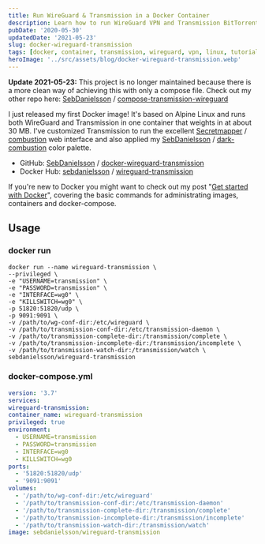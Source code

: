 ```yaml
---
title: Run WireGuard & Transmission in a Docker Container
description: Learn how to run WireGuard VPN and Transmission BitTorrent client together in a lightweight Alpine Linux Docker container with a custom dark web interface.
pubDate: '2020-05-30'
updatedDate: '2021-05-23'
slug: docker-wireguard-transmission
tags: [docker, container, transmission, wireguard, vpn, linux, tutorial, guide]
heroImage: '../src/assets/blog/docker-wireguard-transmission.webp'
---
```


**Update 2021-05-23:** This project is no longer maintained because there is a more clean way of achieving this with only a compose file.
Check out my other repo here: [SebDanielsson](https://github.com/SebDanielsson) / [compose-transmission-wireguard](https://github.com/SebDanielsson/compose-transmission-wireguard)

I just released my first Docker image! It's based on Alpine Linux and runs both WireGuard and Transmission in one container that weights in at about 30 MB. I've customized Transmission to run the excellent [Secretmapper](https://github.com/Secretmapper) / [combustion](https://github.com/Secretmapper/combustion) web interface and also applied my [SebDanielsson](https://github.com/SebDanielsson) / [dark-combustion](https://github.com/SebDanielsson/dark-combustion) color palette.

<!--truncate-->

- GitHub: [SebDanielsson](https://github.com/SebDanielsson) / [docker-wireguard-transmission](https://github.com/SebDanielsson/docker-wireguard-transmission)
- Docker Hub: [sebdanielsson](https://hub.docker.com/u/sebdanielsson) / [wireguard-transmission](https://hub.docker.com/r/sebdanielsson/wireguard-transmission)

If you're new to Docker you might want to check out my post "[Get started with Docker](/get-started-with-docker)", covering the basic commands for administrating images, containers and docker-compose.

## Usage

### docker run

```shell
docker run --name wireguard-transmission \
--privileged \
-e "USERNAME=transmission" \
-e "PASSWORD=transmission" \
-e "INTERFACE=wg0" \
-e "KILLSWITCH=wg0" \
-p 51820:51820/udp \
-p 9091:9091 \
-v /path/to/wg-conf-dir:/etc/wireguard \
-v /path/to/transmission-conf-dir:/etc/transmission-daemon \
-v /path/to/transmission-complete-dir:/transmission/complete \
-v /path/to/transmission-incomplete-dir:/transmission/incomplete \
-v /path/to/transmission-watch-dir:/transmission/watch \
sebdanielsson/wireguard-transmission
```

### docker-compose.yml

```yaml
version: '3.7'
services:
wireguard-transmission:
container_name: wireguard-transmission
privileged: true
environment:
  - USERNAME=transmission
  - PASSWORD=transmission
  - INTERFACE=wg0
  - KILLSWITCH=wg0
ports:
  - '51820:51820/udp'
  - '9091:9091'
volumes:
  - '/path/to/wg-conf-dir:/etc/wireguard'
  - '/path/to/transmission-conf-dir:/etc/transmission-daemon'
  - '/path/to/transmission-complete-dir:/transmission/complete'
  - '/path/to/transmission-incomplete-dir:/transmission/incomplete'
  - '/path/to/transmission-watch-dir:/transmission/watch'
image: sebdanielsson/wireguard-transmission
```
